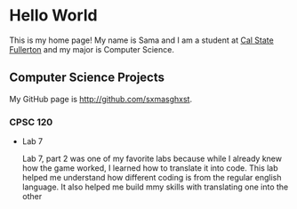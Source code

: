 # Hello World

This is my home page! My name is Sama and I am a student at [Cal State Fullerton](http://www.fullerton.edu/) and my major is Computer Science.

## Computer Science Projects

My GitHub page is http://github.com/sxmasghxst.

### CPSC 120

* Lab 7

    Lab 7, part 2 was one of my favorite labs because while I already knew how the  game worked, I learned how to translate it into code. This lab helped me understand how different coding is from the regular english language. It also helped me build mmy skills with translating one into the other
